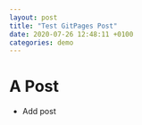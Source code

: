 ```yaml
---
layout: post
title: "Test GitPages Post"
date: 2020-07-26 12:48:11 +0100
categories: demo
---
```


# A Post

- Add post
